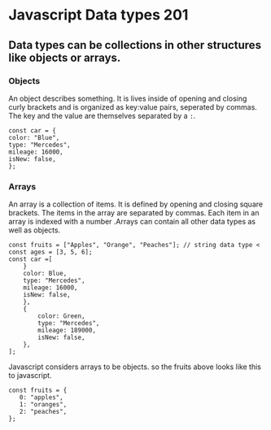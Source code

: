 # Javascript Data types 201
## Data types can be collections  in other structures like objects or arrays.
### Objects

An object describes something. It is lives inside of opening and closing curly brackets and is organized as key:value pairs, seperated by commas. The key and the value are themselves separated by a `:`.
```
const car = {
color: "Blue",
type: "Mercedes",
mileage: 16000,
isNew: false,
};
``` 

### Arrays
An array is a collection of items. It is defined by opening and closing square brackets. The items in the array are separated by commas. Each item in an array is indexed with a number .Arrays can contain all other data types as well as objects.

```
const fruits = ["Apples", "Orange", "Peaches"]; // string data type <
const ages = [3, 5, 6];
const car =[ 
    }
    color: Blue,
    type: "Mercedes",
    mileage: 16000,
    isNew: false,
    },
    {
        color: Green,
        type: "Mercedes",
        mileage: 189000,
        isNew: false,
    }, 
];
```

 Javascript considers arrays to be objects. so the fruits above looks like this to javascript.
 ```
 const fruits = {
    0: "apples",
    1: "oranges",
    2: "peaches",
};
 ```